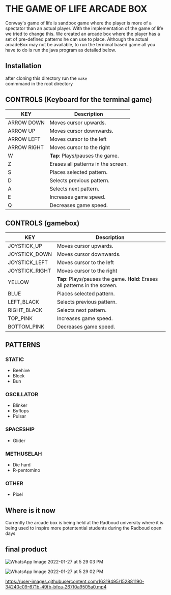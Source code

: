 # THE GAME OF LIFE ARCADE BOX
Conway's game of life is sandbox game where the player is more of a spectator than an actual player. With the implementation of the game of life we tried to change this. We created an arcade box where the player has a set of pre-defined patterns he can use to place. Although the actual arcadeBox may not be available, to run the terminal based game all you have to do is run the java program as detailed below.


## Installation
after cloning this directory run the  ```make```  
commmand in the root directory

## CONTROLS (Keyboard for the terminal game)
| KEY | Description |
| ------ | ----------- |
| ARROW DOWN   | Moves cursor upwards. |
| ARROW UP   | Moves cursor downwards. |
| ARROW LEFT   | Moves cursor to the left |
| ARROW RIGHT   | Moves cursor to the right |
| W   | **Tap**: Plays/pauses the game.|
| Z    | Erases all patterns in the screen. |
| S   | Places selected pattern. |
| D   | Selects previous pattern. |
| A   | Selects next pattern. |
| E   | Increases game speed. |
| Q | Decreases game speed. |

## CONTROLS (gamebox)
| KEY | Description |
| ------ | ----------- |
| JOYSTICK_UP   | Moves cursor upwards. |
| JOYSTICK_DOWN   | Moves cursor downwards. |
| JOYSTICK_LEFT   | Moves cursor to the left |
| JOYSTICK_RIGHT   | Moves cursor to the right |
| YELLOW   | **Tap**: Plays/pauses the game. **Hold**: Erases all patterns in the screen. |
| BLUE   | Places selected pattern. |
| LEFT_BLACK   | Selects previous pattern. |
| RIGHT_BLACK   | Selects next pattern. |
| TOP_PINK   | Increases game speed. |
| BOTTOM_PINK | Decreases game speed. |

## PATTERNS

### STATIC

- Beehive
- Block
- Bun

### OSCILLATOR

- Blinker
- Byflops
- Pulsar

### SPACESHIP

- Glider

### METHUSELAH

- Die hard
- R-pentomino

### OTHER

- Pixel


## Where is it now

Currently the arcade box is being held at the Radboud university where it is being used to inspire more potentential students during the Radboud open days

## final product


![WhatsApp Image 2022-01-27 at 5 29 03 PM](https://user-images.githubusercontent.com/16319495/152880888-ff36bd45-c48d-40b8-aab0-92ad497dcebd.jpeg)


![WhatsApp Image 2022-01-27 at 5 29 02 PM](https://user-images.githubusercontent.com/16319495/152880736-b99f1622-6489-4b6a-82f8-ae3b61b30835.jpeg)



https://user-images.githubusercontent.com/16319495/152881190-34240c09-671b-49fb-bfea-267f0a9505a0.mp4






